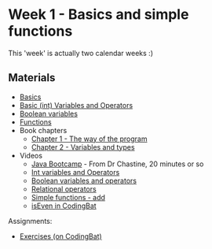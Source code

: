 Week 1 - Basics and simple functions
===

This 'week' is actually two calendar weeks :)
## Materials
* [Basics](../content/Basics.md)
* [Basic (int) Variables and Operators](../content/IntVariablesAndOperators.md)
* [Boolean variables](../content/Booleans.md)
* [Functions](../content/Functions.md)
* Book chapters
    + [Chapter 1 - The way of the program](http://greenteapress.com/thinkapjava/html/thinkjava003.html)
    + [Chapter 2 - Variables and types](http://greenteapress.com/thinkapjava/html/thinkjava004.html)
* Videos
    + [Java Bootcamp](https://www.youtube.com/watch?v=8nOg6mtH-oo&list=UUSH2TieRlco7uQOGU8Vppnw) - From Dr Chastine, 20 minutes or so
    + [Int variables and Operators](https://youtu.be/1JEtmEthcS4)
    + [Boolean variables and operators](https://www.youtube.com/watch?v=h7ss6NgYB5M&list=PLK5RwQeVk5YxjJnC17WLGWNmW2wW9ILrH&index=2)
    + [Relational operators](https://www.youtube.com/watch?v=ZIjRLlcHL4w&list=PLK5RwQeVk5YxjJnC17WLGWNmW2wW9ILrH&index=3)
    + [Simple functions - add](https://www.youtube.com/watch?v=Wg1zXRuZUck&list=PLK5RwQeVk5YxjJnC17WLGWNmW2wW9ILrH&index=4)
    + [isEven in CodingBat](https://www.youtube.com/watch?v=IHFXy_5Zp68&list=PLK5RwQeVk5YxjJnC17WLGWNmW2wW9ILrH&index=5)

Assignments:
* [Exercises (on CodingBat)](Assignments/A1.md)
